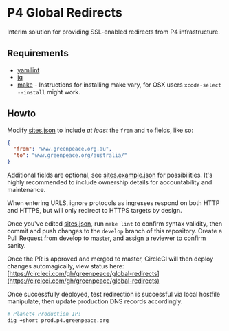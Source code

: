 # P4 Global Redirects

Interim solution for providing SSL-enabled redirects from P4 infrastructure.

## Requirements

* [yamllint](http://www.yamllint.com/)
* [jq](https://stedolan.github.io/jq/)
* [make](https://www.gnu.org/software/make/) - Instructions for installing make vary, for OSX users `xcode-select --install` might work.

## Howto

Modify [sites.json](sites.json) to include *at least* the `from` and `to` fields, like so:

```json
{
  "from": "www.greenpeace.org.au",
  "to": "www.greenpeace.org/australia/"
}
```

Additional fields are optional, see [sites.example.json](sites.example.json) for possibilities. It's highly recommended to include ownership details for accountability and maintenance.

When entering URLS, ignore protocols as ingresses respond on both HTTP and HTTPS, but will only redirect to HTTPS targets by design.

Once you've edited [sites.json](sites.json), run `make lint` to confirm syntax validity, then commit and push changes to the `develop` branch of this repository. Create a Pull Request from develop to master, and assign a reviewer to confirm sanity.

Once the PR is approved and merged to master, CircleCI will then deploy changes automagically, view status here: [https://circleci.com/gh/greenpeace/global-redirects](https://circleci.com/gh/greenpeace/global-redirects)

Once successfully deployed, test redirection is successful via local hostfile manipulate, then update production DNS records accordingly.

```bash
# Planet4 Production IP:
dig +short prod.p4.greenpeace.org
```

